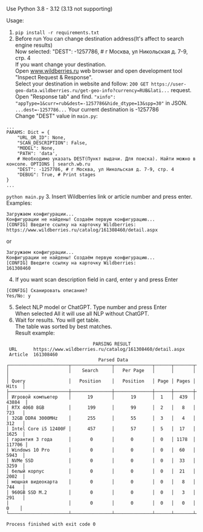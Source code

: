 Use Python 3.8 - 3.12 (3.13 not supporting)

Usage:
1. ```pip install -r requirements.txt```
2. Before run You can change destination address(It's affect to search engine results)<br />
Now selected: "DEST": -1257786, # г Москва, ул Никольская д. 7-9, стр. 4<br />
If you want change your destination.<br />
Open www.wildberries.ru web browser and open development tool "Inspect Request & Response".<br />
Select your destination in website and follow: `200 GET https://user-geo-data.wildberries.ru/get-geo-info?currency=RUB&lati...` request.<br />
Open "Response tab" and find. `"xinfo": "appType=1&curr=rub&dest=-1257786&hide_dtype=13&spp=30"` in JSON.<br />
`...dest=-1257786...`
Your current destination is -1257786<br />
Change "DEST" value in `main.py`:
```
...
PARAMS: Dict = {
    "URL_OR_ID": None,
    "SCAN_DESCRIPTION": False,
    "MODEL": None,
    "PATH": 'data',
    # Необходимо указать DEST(Пункт выдачи. Для поиска). Найти можно в консоле. OPTIONS | search.wb.ru
    "DEST": -1257786, # г Москва, ул Никольская д. 7-9, стр. 4
    "DEBUG": True, # Print stages
}
...
```

```python main.py```
3. Insert Wildberries link or article number and press enter.<br />
Examples:
```
Загружаем конфигурации...
Конфигурации не найдены! Создаём первую конфигурацию...
[CONFIG] Введите ссылку на карточку Wildberries:
https://www.wildberries.ru/catalog/161308460/detail.aspx 
```
or
```
Загружаем конфигурации...
Конфигурации не найдены! Создаём первую конфигурацию...
[CONFIG] Введите ссылку на карточку Wildberries:
161308460
```
4. If you want scan description field in card, enter y and press Enter
```
[CONFIG] Сканировать описание?
Yes/No: y
```
5. Select NLP model or ChatGPT. Type number and press Enter<br />
When selected All it will use all NLP without ChatGPT.
6. Wait for results. You will get table.<br />
The table was sorted by best matches.<br />
Result example:
```
                                PARSING RESULT                                 
 URL      https://www.wildberries.ru/catalog/161308460/detail.aspx 
 Article  161308460                                                
                                  Parsed Data                                  
┌──────────────────────┬───────────────┬──────────────┬──────┬───────┬────────┐
│                      │    Search     │   Per Page   │      │       │        │
│ Query                │   Position    │   Position   │ Page │ Pages │  Hits  │
├──────────────────────┼───────────────┼──────────────┼──────┼───────┼────────┤
│ Игровой компьютер    │      19       │      19      │  1   │  439  │ 43884  │
│ RTX 4060 8GB         │      199      │      99      │  2   │   8   │  723   │
│ 32GB DDR4 3000MHz    │      255      │      55      │  3   │   4   │  312   │
│ Intel Core i5 12400F │      457      │      57      │  5   │  17   │  1625  │
│ гарантия 3 года      │       0       │      0       │  0   │ 1178  │ 117706 │
│ Windows 10 Pro       │       0       │      0       │  0   │  60   │  5943  │
│ NVMe SSD             │       0       │      0       │  0   │  33   │  3259  │
│ белый корпус         │       0       │      0       │  0   │  21   │  2002  │
│ мощная видеокарта    │       0       │      0       │  0   │   8   │  744   │
│ 960GB SSD M.2        │       0       │      0       │  0   │   3   │  291   │
│                      │       0       │      0       │  0   │   0   │   0    │
└──────────────────────┴───────────────┴──────────────┴──────┴───────┴────────┘

Process finished with exit code 0
```